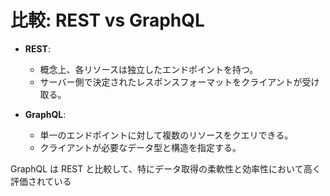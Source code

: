 # 比較: REST vs GraphQL

- **REST**:

  - 概念上、各リソースは独立したエンドポイントを持つ。
  - サーバー側で決定されたレスポンスフォーマットをクライアントが受け取る。

- **GraphQL**:
  - 単一のエンドポイントに対して複数のリソースをクエリできる。
  - クライアントが必要なデータ型と構造を指定する。

GraphQL は REST と比較して、特にデータ取得の柔軟性と効率性において高く評価されている
